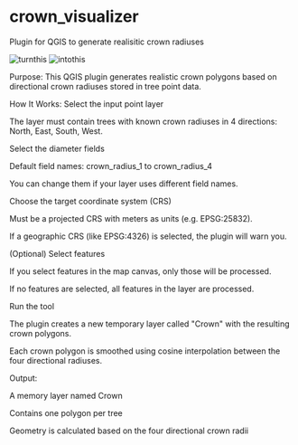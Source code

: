 # crown_visualizer
Plugin for QGIS to generate realisitic crown radiuses

![turnthis](https://github.com/user-attachments/assets/63da8681-0e9f-4493-81ba-a41fb7fd59cd)
![intothis](https://github.com/user-attachments/assets/f96d5725-4fd2-4ebb-ba7c-9f92006ab039)


Purpose:
This QGIS plugin generates realistic crown polygons based on directional crown radiuses stored in tree point data.

How It Works:
Select the input point layer

The layer must contain trees with known crown radiuses in 4 directions: North, East, South, West.

Select the diameter fields

Default field names: crown_radius_1 to crown_radius_4

You can change them if your layer uses different field names.

Choose the target coordinate system (CRS)

Must be a projected CRS with meters as units (e.g. EPSG:25832).

If a geographic CRS (like EPSG:4326) is selected, the plugin will warn you.

(Optional) Select features

If you select features in the map canvas, only those will be processed.

If no features are selected, all features in the layer are processed.

Run the tool

The plugin creates a new temporary layer called "Crown" with the resulting crown polygons.

Each crown polygon is smoothed using cosine interpolation between the four directional radiuses.

Output:

A memory layer named Crown

Contains one polygon per tree

Geometry is calculated based on the four directional crown radii

